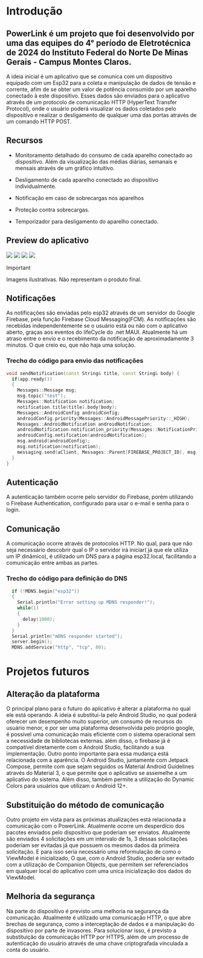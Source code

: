 # Introdução
## PowerLink é um projeto que foi desenvolvido por uma das equipes do 4° período de Eletrotécnica de 2024 do Instituto Federal do Norte De Minas Gerais - Campus Montes Claros.

A ideia inicial é um aplicativo que se comunica com um dispositivo equipado com um Esp32 para a coleta e manipulação de dados de tensão e corrente, afim de se obter um valor de potência consumido por um aparelho conectado à este dispositivo. Esses dados são enviados para o aplicativo através de um protocolo de comunicação HTTP (HyperText Transfer Protocol), onde o usuário poderá visualizar os dados coletados pelo dispositivo e realizar o desligamento de qualquer uma das portas através de um comando HTTP POST.

## Recursos

* Monitoramento detalhado do consumo de cada aparelho conectado ao dispositivo. Além da visualização das médias diárias, semanais e mensais através de um gráfico intuitivo.

* Desligamento de cada aparelho conectado ao dispositivo individualmente.

* Notificação em caso de sobrecargas nos aparelhos

* Proteção contra sobrecargas.

* Temporizador para desligamento do aparelho conectado.

## Preview do aplicativo


<img src="/folder/Captura de tela 2024-04-22 045949.png">

<img src="/folder/Captura de tela 2024-04-22 050010.png">

<img src="/folder/Captura de tela 2024-04-22 050028.png">

<img src="/folder/Captura de tela 2024-04-22 050114.png">

> [!IMPORTANT]
> Imagens ilustrativas. Não representam o produto final.

## Notificações
As notificações são enviadas pelo esp32 através de um servidor do Google Firebase, pela função Firebase Cloud Messaging(FCM). As notificações são recebidas independentemente se o usuário está ou não com o aplicativo aberto, graças aos eventos do lifeCycle do .net MAUI. Atualmente há um atraso entre o envio e o recebimento da notificação de aproximadamente 3 minutos. O que creio eu, que não haja uma solução.
### Trecho do código para envio das notificações
``` C++
void sendNotification(const String& title, const String& body) {
  if(app.ready())
  {
    Messages::Message msg;
    msg.topic("test");
    Messages::Notification notification;
    notification.title(title).body(body);
    Messages::AndroidConfig androidConfig;
    androidConfig.priority(Messages::AndroidMessagePriority::_HIGH);
    Messages::AndroidNotification androidNotification;
    androidNotification.notification_priority(Messages::NotificationPriority::PRIORITY_HIGH);
    androidConfig.notification(androidNotification);
    msg.android(androidConfig);
    msg.notification(notification);
    messaging.send(aClient, Messages::Parent(FIREBASE_PROJECT_ID), msg, aResult_no_callback);
  }
}
```

## Autenticação
A autenticação também ocorre pelo servidor do Firebase, porém utilizando o Firebase Authentication, configurado para usar o e-mail e senha para o login.

## Comunicação
A comunicação ocorre através de protocolos HTTP. No qual, para que não seja necessário descobrir qual o IP o servidor irá iniciar( já que ele utiliza um IP dinâmico), é utilizado um DNS para a página esp32.local, facilitando a comunicação entre ambas as partes.
### Trecho do código para definição do DNS
``` C++
  if (!MDNS.begin("esp32")) 
  {
    Serial.println("Error setting up MDNS responder!");
    while(1)
    {
      delay(1000);
    }
  }
  Serial.println("mDNS responder started");
  server.begin();
  MDNS.addService("http", "tcp", 80);
```
# Projetos futuros
## Alteração da plataforma
O principal plano para o futuro do aplicativo é alterar a plataforma no qual ele está operando. A ideia é substitui-la pelo Android Studio, no qual poderá oferecer um desempenho muito superior, um consumo de recursos do usuário menor, e por ser uma plataforma desenvolvida pelo próprio google, é possível uma comunicação mais eficiente com o sistema operacional sem a necessidade de bibliotecas externas. além disso, o firebase já é compatível diretamente com o Android Studio, facilitando a sua implementação.
Outro ponto importante para essa mudança está relacionada com a aparência. O Android Studio, juntamente com Jetpack Compose, permite com que sejam seguidos os Material Android Guidelines através do Material 3, o que permite que o aplicativo se assemelhe a um aplicativo do sistema. Além disso, também permite a utilização do Dynamic Colors para usuários que utilizam o Android 12+.
## Substituição do método de comunicação
Outro projeto em vista para as próximas atualizações está relacionada a comunicação com o PowerLink. Atualmente ocorre um desperdício dos pacotes enviados pelo dispositivo que poderiam ser enviatos. Atualmente são enviados 4 solicitações em um intervalo de 1s, 3 dessas solicitações poderiam ser evitadas já que possuem os mesmos dados da primeira solicitação. E para isso seria necessário uma reformulação de como o ViewModel é inicializado, O que, com o Android Studio, poderia ser evitado com a utilização de Companion Objects, que permitem ser referenciados em qualquer local do aplicativo com uma unica inicialização dos dados do ViewModel.
## Melhoria da segurança
Na parte do dispositivo é previsto uma melhoria na segurança da comunicação. Atualmente é utilizado uma comunicação HTTP, o que abre brechas de segurança, como a interceptação de dados e a manipulação do dispositivo por parte de invasores. Para solucionar isso, é previsto a substituição da comunicação HTTP por HTTPS, além de um processo de autenticação do usuário através de uma chave criptografada vinculada a conta do usuário.
